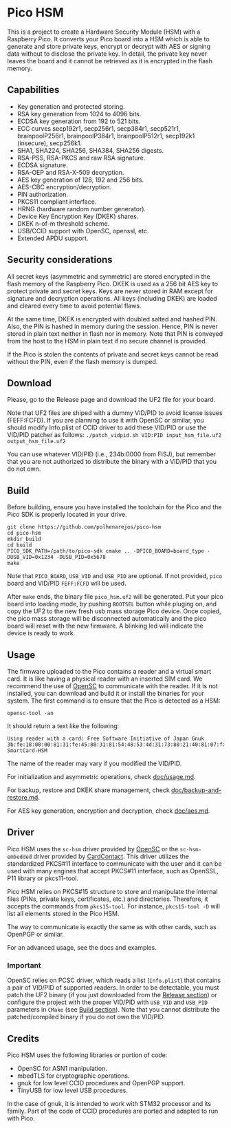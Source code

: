 # Pico HSM
This is a project to create a Hardware Security Module (HSM) with a Raspberry Pico. It converts your Pico board into a HSM which is able to generate and store private keys, encrypt or decrypt with AES or signing data without to disclose the private key. In detail, the private key never leaves the board and it cannot be retrieved as it is encrypted in the flash memory.

## Capabilities
- Key generation and protected storing.
- RSA key generation from 1024 to 4096 bits.
- ECDSA key generation from 192 to 521 bits.
- ECC curves secp192r1, secp256r1, secp384r1, secp521r1, brainpoolP256r1, brainpoolP384r1, brainpoolP512r1, secp192k1 (insecure), secp256k1.
- SHA1, SHA224, SHA256, SHA384, SHA256 digests.
- RSA-PSS, RSA-PKCS and raw RSA signature.
- ECDSA signature.
- RSA-OEP and RSA-X-509 decryption.
- AES key generation of 128, 192 and 256 bits.
- AES-CBC encryption/decryption.
- PIN authorization.
- PKCS11 compliant interface.
- HRNG (hardware random number generator).
- Device Key Encryption Key (DKEK) shares.
- DKEK n-of-m threshold scheme.
- USB/CCID support with OpenSC, openssl, etc.
- Extended APDU support.

## Security considerations
All secret keys (asymmetric and symmetric) are stored encrypted in the flash memory of the Raspberry Pico. DKEK is used as a 256 bit AES key to protect private and secret keys. Keys are never stored in RAM except for signature and decryption operations. All keys (including DKEK) are loaded and cleared every time to avoid potential flaws. 

At the same time, DKEK is encrypted with doubled salted and hashed PIN. Also, the PIN is hashed in memory during the session. Hence, PIN is never stored in plain text neither in flash nor in memory. Note that PIN is conveyed from the host to the HSM in plain text if no secure channel is provided.

If the Pico is stolen the contents of private and secret keys cannot be read without the PIN, even if the flash memory is dumped.

## Download
Please, go to the Release page and download the UF2 file for your board. 

Note that UF2 files are shiped with a dummy VID/PID to avoid license issues (FEFF:FCFD). If you are planning to use it with OpenSC or similar, you should modify Info.plist of CCID driver to add these VID/PID or use the VID/PID patcher as follows:
`./patch_vidpid.sh VID:PID input_hsm_file.uf2 output_hsm_file.uf2`

You can use whatever VID/PID (i.e., 234b:0000 from FISJ), but remember that you are not authorized to distribute the binary with a VID/PID that you do not own.

## Build
Before building, ensure you have installed the toolchain for the Pico and the Pico SDK is properly located in your drive.

```
git clone https://github.com/polhenarejos/pico-hsm
cd pico-hsm
mkdir build
cd build
PICO_SDK_PATH=/path/to/pico-sdk cmake .. -DPICO_BOARD=board_type -DUSB_VID=0x1234 -DUSB_PID=0x5678
make
```
Note that `PICO_BOARD`, `USB_VID` and `USB_PID` are optional. If not provided, `pico` board and VID/PID `FEFF:FCFD` will be used.

After `make` ends, the binary file `pico_hsm.uf2` will be generated. Put your pico board into loading mode, by pushing `BOOTSEL` button while pluging on, and copy the UF2 to the new fresh usb mass storage Pico device. Once copied, the pico mass storage will be disconnected automatically and the pico board will reset with the new firmware. A blinking led will indicate the device is ready to work.

## Usage
The firmware uploaded to the Pico contains a reader and a virtual smart card. It is like having a physical reader with an inserted SIM card.
We recommend the use of [OpenSC](http://github.com/opensc/opensc/ "OpenSC") to communicate with the reader. If it is not installed, you can download and build it or install the binaries for your system. The first command is to ensure that the Pico is detected as a HSM:
```
opensc-tool -an
````
It should return a text like the following:
```
Using reader with a card: Free Software Initiative of Japan Gnuk
3b:fe:18:00:00:81:31:fe:45:80:31:81:54:48:53:4d:31:73:80:21:40:81:07:fa
SmartCard-HSM
```
The name of the reader may vary if you modified the VID/PID.

For initialization and asymmetric operations, check [doc/usage.md](/doc/usage.md).

For backup, restore and DKEK share management, check [doc/backup-and-restore.md](/doc/backup-and-restore.md).

For AES key generation, encryption and decryption, check [doc/aes.md](/doc/aes.md).

## Driver

Pico HSM uses the `sc-hsm` driver provided by [OpenSC](https://github.com/OpenSC/OpenSC/ "OpenSC") or the `sc-hsm-embedded` driver provided by [CardContact](https://github.com/CardContact/sc-hsm-embedded "CardContact"). This driver utilizes the standardized PKCS#11 interface to communicate with the user and it can be used with many engines that accept PKCS#11 interface, such as OpenSSL, P11 library or pkcs11-tool. 

Pico HSM relies on PKCS#15 structure to store and manipulate the internal files (PINs, private keys, certificates, etc.) and directories. Therefore, it accepts the commands from `pkcs15-tool`. For instance, `pkcs15-tool -D` will list all elements stored in the Pico HSM.

The way to communicate is exactly the same as with other cards, such as OpenPGP or similar.

For an advanced usage, see the docs and examples.

### Important
OpenSC relies on PCSC driver, which reads a list (`Info.plist`) that contains a pair of VID/PID of supported readers. In order to be detectable, you must patch the UF2 binary (if you just downloaded from the [Release section](/releases "Release section")) or configure the project with the proper VID/PID with `USB_VID` and `USB_PID` parameters in `CMake` (see [Build section](#build "Build section")). Note that you cannot distribute the patched/compiled binary if you do not own the VID/PID.

## Credits
Pico HSM uses the following libraries or portion of code:
- OpenSC for ASN1 manipulation.
- mbedTLS for cryptographic operations.
- gnuk for low level CCID procedures and OpenPGP support.
- TinyUSB for low level USB procedures.

In the case of gnuk, it is intended to work with STM32 processor and its family. Part of the code of CCID procedures are ported and adapted to run with Pico.
